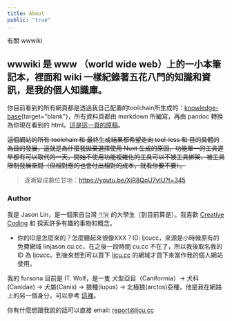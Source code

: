 ```yaml
---
title: About
public: "true"
...
```

有關 wwwiki

## wwwiki 是 www （world wide web）上的一小本筆記本，裡面和 wiki 一樣紀錄著五花八門的知識和資訊，是我的個人知識庫。

你目前看到的所有網頁都是透過我自己配置的toolchain所生成的：[knowledge-base](https://github.com/ljcucc/knowledge-base){target="blank"}，所有資料頁都由 markdown 所編寫，再由 pandoc 轉換為你現在看到的 html。[這是這一頁的原稿](https://raw.githubusercontent.com/ljcucc/knowledge-base/main/md/about.md)。

~~這個網站的所有 toolchain 和 最終生成結果都希望走向 tool-less 和 目的具體的 為目的發展，這就是為什麼我拋棄選擇使用 Nuxt 生成的原因，功能單一的工具遲早都有可以取代的一天，開始不使用功能複雜化的工具可以不被工具綁架、被工具限制發展空間（但相對應的也會付出相對的成本，就看你要不要）。~~

> 逐漸變成數位甘地：https://youtu.be/XiR8QoU7vlU?t=345

### Author

我是 Jason Lin，是一個來自台灣 :taiwan: 的大學生（到目前算是）。我喜歡 [Creative Coding](processing.html) 和 探索許多有趣的事物和概念。

* 你的ID是怎麼來的？怎麼聽起來很像XXX？ID: ljcucc，來源是小時候原有的免費網域 linjason.cu.cc，在之後一段時間 cu.cc 不在了，所以我後取名我的 ID 為 ljcucc。到後來想到可以買下 [ljcu.cc](https://ljcu.cc) 的網域才買下來當作我的個人網站使用。

我的 fursona 目前是 IT. Wolf，是一隻 犬型亞目（Caniformia）→ 犬科 (Canidae) → 犬屬(Canis) → 狼種(lupus) → 北極狼(arctos)亞種，他是我在網路上的另一個身分，可以參考 [這裡](furry.html)。

你有什麼想跟我說的話可以直接 email: report@ljcu.cc